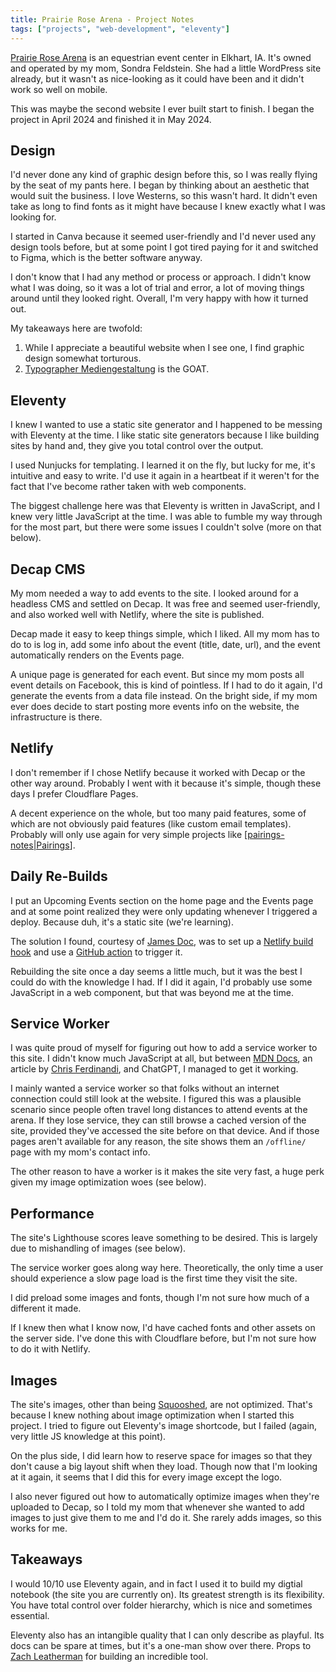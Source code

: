 ```yaml
---
title: Prairie Rose Arena - Project Notes
tags: ["projects", "web-development", "eleventy"]
---
```


[Prairie Rose Arena](https://prairierosearena.com) is an equestrian event center in Elkhart, IA. It's owned and operated by my mom, Sondra Feldstein. She had a little WordPress site already, but it wasn't as nice-looking as it could have been and it didn't work so well on mobile.

This was maybe the second website I ever built start to finish. I began the project in April 2024 and finished it in May 2024.

## Design

I'd never done any kind of graphic design before this, so I was really flying by the seat of my pants here. I began by thinking about an aesthetic that would suit the business. I love Westerns, so this wasn't hard. It didn't even take as long to find fonts as it might have because I knew exactly what I was looking for.

I started in Canva because it seemed user-friendly and I'd never used any design tools before, but at some point I got tired paying for it and switched to Figma, which is the better software anyway.

I don't know that I had any method or process or approach. I didn't know what I was doing, so it was a lot of trial and error, a lot of moving things around until they looked right. Overall, I'm very happy with how it turned out.

My takeaways here are twofold:

1. While I appreciate a beautiful website when I see one, I find graphic design somewhat torturous.
2. [Typographer Mediengestaltung](https://www.1001fonts.com/users/steffmann/) is the GOAT.

## Eleventy

I knew I wanted to use a static site generator and I happened to be messing with Eleventy at the time. I like static site generators because I like building sites by hand and, they give you total control over the output.

I used Nunjucks for templating. I learned it on the fly, but lucky for me, it's intuitive and easy to write. I'd use it again in a heartbeat if it weren't for the fact that I've become rather taken with web components.

The biggest challenge here was that Eleventy is written in JavaScript, and I knew very little JavaScript at the time. I was able to fumble my way through for the most part, but there were some issues I couldn't solve (more on that below).

## Decap CMS

My mom needed a way to add events to the site. I looked around for a headless CMS and settled on Decap. It was free and seemed user-friendly, and also worked well with Netlify, where the site is published.

Decap made it easy to keep things simple, which I liked. All my mom has to do to is log in, add some info about the event (title, date, url), and the event automatically renders on the Events page.

A unique page is generated for each event. But since my mom posts all event details on Facebook, this is kind of pointless. If I had to do it again, I'd generate the events from a data file instead. On the bright side, if my mom ever does decide to start posting more events info on the website, the infrastructure is there.

## Netlify

I don't remember if I chose Netlify because it worked with Decap or the other way around. Probably I went with it because it's simple, though these days I prefer Cloudflare Pages.

A decent experience on the whole, but too many paid features, some of which are not obviously paid features (like custom email templates). Probably will only use again for very simple projects like [[pairings-notes|Pairings]].

## Daily Re-Builds

I put an Upcoming Events section on the home page and the Events page and at some point realized they were only updating whenever I triggered a deploy. Because duh, it's a static site (we're learning).

The solution I found, courtesy of [James Doc](https://jamesdoc.com/blog/2023/11ty-daily-rebuilds/), was to set up a [Netlify build hook](https://docs.netlify.com/configure-builds/build-hooks/) and use a [GitHub action](https://docs.github.com/en/actions) to trigger it.

Rebuilding the site once a day seems a little much, but it was the best I could do with the knowledge I had. If I did it again, I'd probably use some JavaScript in a web component, but that was beyond me at the time.

## Service Worker

I was quite proud of myself for figuring out how to add a service worker to this site. I didn't know much JavaScript at all, but between [MDN Docs](https://github.com/mdn/dom-examples/tree/main/service-worker/simple-service-worker), an article by [Chris Ferdinandi](https://css-tricks.com/add-a-service-worker-to-your-site/), and ChatGPT, I managed to get it working.

I mainly wanted a service worker so that folks without an internet connection could still look at the website. I figured this was a plausible scenario since people often travel long distances to attend events at the arena. If they lose service, they can still browse a cached version of the site, provided they've accessed the site before on that device. And if those pages aren't available for any reason, the site shows them an `/offline/` page with my mom's contact info.

The other reason to have a worker is it makes the site very fast, a huge perk given my image optimization woes (see below).

## Performance

The site's Lighthouse scores leave something to be desired. This is largely due to mishandling of images (see below).

The service worker goes along way here. Theoretically, the only time a user should experience a slow page load is the first time they visit the site.

I did preload some images and fonts, though I'm not sure how much of a different it made.

If I knew then what I know now, I'd have cached fonts and other assets on the server side. I've done this with Cloudflare before, but I'm not sure how to do it with Netlify.

## Images

The site's images, other than being [Squooshed](https://squoosh.app), are not optimized. That's because I knew nothing about image optimization when I started this project. I tried to figure out Eleventy's image shortcode, but I failed (again, very little JS knowledge at this point).

On the plus side, I did learn how to reserve space for images so that they don't cause a big layout shift when they load. Though now that I'm looking at it again, it seems that I did this for every image except the logo.

I also never figured out how to automatically optimize images when they're uploaded to Decap, so I told my mom that whenever she wanted to add images to just give them to me and I'd do it. She rarely adds images, so this works for me.

## Takeaways

I would 10/10 use Eleventy again, and in fact I used it to build my digtial notebook (the site you are currently on). Its greatest strength is its flexibility. You have total control over folder hierarchy, which is nice and sometimes essential.

Eleventy also has an intangible quality that I can only describe as playful. Its docs can be spare at times, but it's a one-man show over there. Props to [Zach Leatherman](https://www.zachleat.com) for building an incredible tool.

[//begin]: # "Autogenerated link references for markdown compatibility"
[pairings-notes|Pairings]: pairings-notes "Pairings - Project Notes"
[//end]: # "Autogenerated link references"